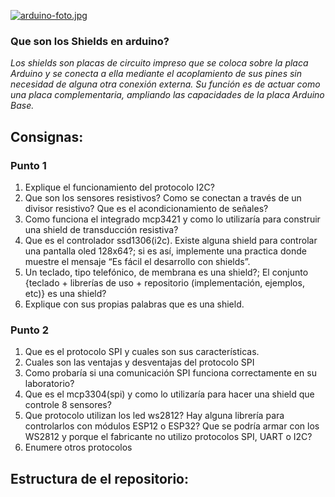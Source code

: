 [![arduino-foto.jpg](https://i.postimg.cc/2SzP17tp/arduino-foto.jpg)](https://postimg.cc/jLF89PKv)

### Que son los Shields en arduino?
_Los shields son placas de circuito impreso que se coloca sobre la placa Arduino y se conecta a ella mediante el acoplamiento de sus pines sin necesidad de alguna otra conexión externa. Su función es de actuar como una placa complementaria, ampliando las capacidades de la placa Arduino Base._

## Consignas:

### Punto 1
1) Explique el funcionamiento del protocolo I2C?
2) Que son los sensores resistivos? Como se conectan a través de un divisor
resistivo? Que es el acondicionamiento de señales?
3) Como funciona el integrado mcp3421 y como lo utilizaría para construir una
shield de transducción resistiva?
4) Que es el controlador ssd1306(i2c). Existe alguna shield para controlar una
pantalla oled 128x64?; si es así, implemente una practica donde muestre el
mensaje “Es fácil el desarrollo con shields”.
5) Un teclado, tipo telefónico, de membrana es una shield?; El conjunto {teclado +
librerías de uso + repositorio (implementación, ejemplos, etc)} es una shield?
6) Explique con sus propias palabras que es una shield.

### Punto 2
1) Que es el protocolo SPI y cuales son sus características.
2) Cuales son las ventajas y desventajas del protocolo SPI
3) Como probaría si una comunicación SPI funciona correctamente en su
laboratorio?
4) Que es el mcp3304(spi) y como lo utilizaría para hacer una shield que controle 8
sensores?
5) Que protocolo utilizan los led ws2812? Hay alguna librería para controlarlos con
módulos ESP12 o ESP32? Que se podría armar con los WS2812 y porque el
fabricante no utilizo protocolos SPI, UART o I2C?
6) Enumere otros protocolos

## Estructura de el repositorio:
